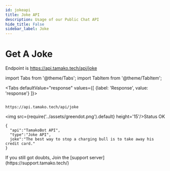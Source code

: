 ```yaml
---
id: jokeapi
title: Joke API
description: Usage of our Public Chat API
hide_title: False
sidebar_label: Joke
---
```


# Get A Joke
Endpoint is
https://api.tamako.tech/api/joke

import Tabs from '@theme/Tabs';
import TabItem from '@theme/TabItem';

<Tabs
  defaultValue="response"
  values={[
    {label: 'Response', value: 'response'}
  ]}>

  <TabItem value="response">

  ```

  https://api.tamako.tech/api/joke

  ```

  <img src={require('../assets/greendot.png').default} height='15'/>Status OK

```
{
  "api":"TamakoBot API",
  "type":"Joke API",
  joke":"The best way to stop a charging bull is to take away his credit card."
}
```
  </TabItem>
</Tabs>
If you still got doubts, Join the [support server](https://support.tamako.tech/)
